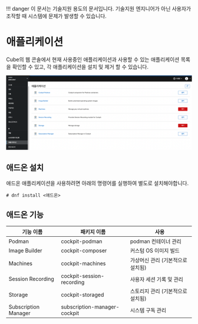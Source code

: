 !!! danger
    이 문서는 기술지원 용도의 문서입니다. 기술지원 엔지니어가 아닌 사용자가 조작할 때 시스템에 문제가 발생할 수 있습니다.

# 애플리케이션

Cube의 웹 콘솔에서 현재 사용중인 애플리케이션과 사용할 수 있는 애플리케이션 목록을 확인할 수 있고, 각 애플리케이션을 설치 및 제거 할 수 있습니다.

![cube-app.png](../../assets/images/cube-app.png)

## 애드온 설치

애드온 애플리케이션을 사용하려면 아래의 명령어를 실행하여 별도로 설치해야합니다.

```
# dnf install <애드온>
```

## 애드온 기능

| 기능 이름                | 패키지 이름                      | 사용                         |
| -----------------------| ------------------------------| ----------------------------|
| Podman                 | cockpit-podman                | podman 컨테이너 관리            |
| Image Builder          | cockpit-composer              | 커스텀 OS 이미지 빌드            |
| Machines               | cockpit-machines              | 가상머신 관리 (기본적으로 설치됨)   |
| Session Recording      | cockpit-session-recording     | 사용자 세션 기록 및 관리          |
| Storage                | cockpit-storaged              | 스토리지 관리 (기본적으로 설치됨)   |
| Subscription Manager   | subscription-manager-cockpit  | 시스템 구독 관리                |